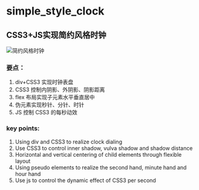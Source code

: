 # simple_style_clock

## CSS3+JS实现简约风格时钟
![简约风格时钟](/简约时钟/clock.gif)
### 要点：
1. div+CSS3 实现时钟表盘
2. CSS3 控制内阴影、外阴影、阴影距离
3. flex 布局实现子元素水平垂直居中
4. 伪元素实现秒针、分针、时针
5. JS 控制 CSS3 的每秒动效

### key points:
1. Using div and CSS3 to realize clock dialing
2. Use CSS3 to control inner shadow, vulva shadow and shadow distance
3. Horizontal and vertical centering of child elements through flexible layout
4. Using pseudo elements to realize the second hand, minute hand and hour hand
5. Use js to control the dynamic effect of CSS3 per second
